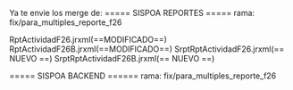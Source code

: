 Ya te envie los merge de:
===== SISPOA REPORTES =====
rama: fix/para_multiples_reporte_f26

RptActividadF26.jrxml(==MODIFICADO==)
RptActividadF26B.jrxml(==MODIFICADO==)
SrptRptActividadF26.jrxml(== NUEVO ==)
SrptRptActividadF26B.jrxml(== NUEVO ==)

===== SISPOA BACKEND  ======
rama: fix/para_multiples_reporte_f26
